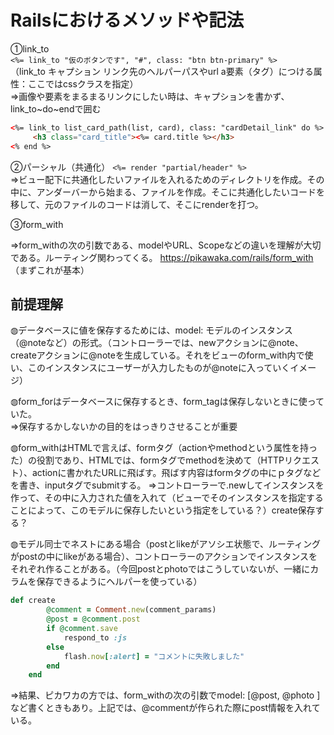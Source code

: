 # Railsにおけるメソッドや記法

①link_to  
`<%= link_to "仮のボタンです", "#", class: "btn btn-primary" %>`  
（link_to キャプション リンク先のヘルパーパスやurl a要素（タグ）につける属性：ここではcssクラスを指定）  
⇒画像や要素をまるまるリンクにしたい時は、キャプションを書かず、link_to~do~endで囲む

```html
<%= link_to list_card_path(list, card), class: "cardDetail_link" do %>
     <h3 class="card_title"><%= card.title %></h3> 
<% end %>
```

②パーシャル（共通化）
`<%= render "partial/header" %>`  
⇒ビュー配下に共通化したいファイルを入れるためのディレクトリを作成。その中に、アンダーバーから始まる、ファイルを作成。そこに共通化したいコードを移して、元のファイルのコードは消して、そこにrenderを打つ。

③form_with  

⇒form_withの次の引数である、modelやURL、Scopeなどの違いを理解が大切である。ルーティング関わってくる。
<https://pikawaka.com/rails/form_with>（まずこれが基本）

## 前提理解

◍データベースに値を保存するためには、model: モデルのインスタンス（@noteなど）の形式。（コントローラーでは、newアクションに@note、createアクションに@noteを生成している。それをビューのform_with内で使い、このインスタンスにユーザーが入力したものが@noteに入っていくイメージ）  

◍form_forはデータベースに保存するとき、form_tagは保存しないときに使っていた。  
⇒保存するかしないかの目的をはっきりさせることが重要  

◍form_withはHTMLで言えば、formタグ（actionやmethodという属性を持った）の役割であり、HTMLでは、formタグでmethodを決めて（HTTPリクエスト）、actionに書かれたURLに飛ばす。飛ばす内容はformタグの中にｐタグなどを書き、inputタグでsubmitする。
⇒コントローラーで.newしてインスタンスを作って、その中に入力された値を入れて（ビューでそのインスタンスを指定することによって、このモデルに保存したいという指定をしている？）create保存する？

◍モデル同士でネストにある場合（postとlikeがアソシエ状態で、ルーティングがpostの中にlikeがある場合）、コントローラーのアクションでインスタンスをそれぞれ作ることがある。（今回postとphotoではこうしていないが、一緒にカラムを保存できるようにヘルパーを使っている）

```ruby
def create 
        @comment = Comment.new(comment_params) 
        @post = @comment.post 
        if @comment.save 
            respond_to :js 
        else 
            flash.now[:alert] = "コメントに失敗しました" 
        end 
    end
```

⇒結果、ピカワカの方では、form_withの次の引数でmodel: [@post, @photo ]など書くときもあり。上記では、@commentが作られた際にpost情報を入れている。
